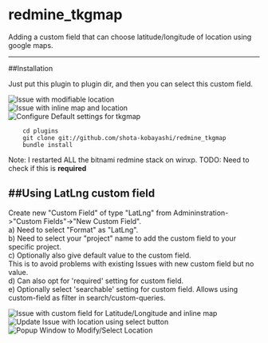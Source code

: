 # redmine_tkgmap

Adding a custom field that can choose latitude/longitude of location using google maps.

-----------------------------------------
##Installation

Just put this plugin to plugin dir, and then you can select this custom field.

![Issue with modifiable location](https://raw.github.com/shota-kobayashi/redmine_tkgmap/master/assets/images/ss1.jpg)  
![Issue with inline map and location](https://raw.github.com/shota-kobayashi/redmine_tkgmap/master/assets/images/ss2.jpg)  
![Configure Default settings for tkgmap](https://raw.github.com/shota-kobayashi/redmine_tkgmap/master/assets/images/ss3.jpg)  


```
    cd plugins  
    git clone git://github.com/shota-kobayashi/redmine_tkgmap  
    bundle install  
```
Note: I restarted ALL the bitnami redmine stack on winxp.
TODO: Need to check if this is **required**

##Using LatLng custom field
-------------------------
Create new "Custom Field" of type "LatLng" from Admininstration->"Custom Fields"->"New Custom Field".  
a) Need to select "Format" as "LatLng".  
b) Need to select your "project" name to add the custom field to your specific project.  
c) Optionally also give default value to the custom field.  
This is to avoid problems with existing Issues with new custom field but no value.  
d) Can also opt for 'required' setting for custom field.  
e) Optionally select 'searchable' setting for custom field. Allows using custom-field as filter in search/custom-queries.  

![Issue with custom field for Latitude/Longitude and inline map](https://f.cloud.github.com/assets/445260/2414895/4c4e20b6-aaef-11e3-9af8-273f98b7051c.JPG)  
![Update Issue with location using select button](https://f.cloud.github.com/assets/445260/2414894/4c4b0368-aaef-11e3-82e2-5bc38fe30c1d.JPG)  
![Popup Window to Modify/Select Location](https://f.cloud.github.com/assets/445260/2418159/b6fa0a6c-ab38-11e3-99fd-2eafc193e021.JPG)  

